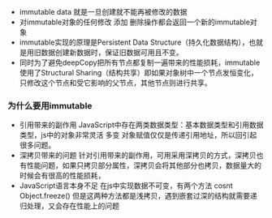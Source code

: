 * immutable data 就是一旦创建就不能再被修改的数据
* 对immutable对象的任何修改 添加 删除操作都会返回一个新的immutable对象
* immutable实现的原理是Persistent Data Structure（持久化数据结构），也就是用旧数据创建新数据时，保证旧数据可用且不变。
* 同时为了避免deepCopy把所有节点都复制一遍带来的性能损耗，immutable使用了Structural Sharing（结构共享）即如果对象树中一个节点发恒变化，只修改这个节点和受它影响的父节点，其他节点则进行共享。

### 为什么要用immutable
* 引用带来的副作用 
JavaScript中存在两类数据类型：基本数据类型和引用数据类型，js中的对象非常灵活 多变  对象赋值仅仅是传递引用地址，所以回引起很多问题。
* 深拷贝带来的问题
针对引用带来的副作用，可用采用深拷贝的方式，深拷贝也有性能问题，如果只拷贝部分属性，深拷贝会将其他部分也拷贝，数据量大的时候会有很高的性能损耗，
* JavaScript语言本身不足
在js中实现数据不可变，有两个方法 cosnt Object.freeze() 但是这两种方法都是浅拷贝，遇到嵌套过深的结构就需要递归处理，又会存在性能上的问题